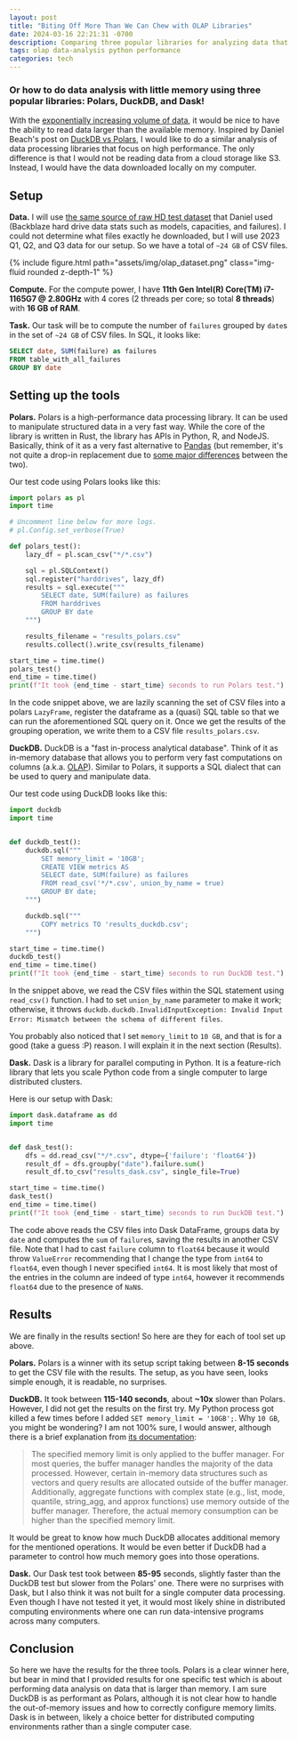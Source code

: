 ```yaml
---
layout: post
title: "Biting Off More Than We Can Chew with OLAP Libraries"
date: 2024-03-16 22:21:31 -0700
description: Comparing three popular libraries for analyzing data that is larger than available memory. 
tags: olap data-analysis python performance
categories: tech
---
```


### Or how to do data analysis with little memory using three popular libraries: Polars, DuckDB, and Dask!

With the [exponentially increasing volume of data](https://www.statista.com/statistics/871513/worldwide-data-created/), it would be nice to have the ability to read data larger than the available memory. 
Inspired by Daniel Beach's post on [DuckDB vs Polars](https://dataengineeringcentral.substack.com/p/duckdb-vs-polars-thunderdome), I would like to do a similar analysis
of data processing libraries that focus on high performance. The only difference is that I would not be
reading data from a cloud storage like S3. Instead, I would have the data downloaded locally on my computer. 

## Setup

**Data.** I will use [the same source of raw HD test dataset](https://www.backblaze.com/cloud-storage/resources/hard-drive-test-data#w-tabs-2-data-w-pane-1) that Daniel used (Backblaze hard drive data stats such as models, capacities, and failures). I could not determine what files exactly he downloaded, but I will use 2023 Q1, Q2, and Q3 data for our
setup. So we have a total of `~24 GB` of CSV files.

{% include figure.html path="assets/img/olap_dataset.png" class="img-fluid rounded z-depth-1" %}

**Compute.** For the compute power, I have **11th Gen Intel(R) Core(TM) i7-1165G7 @ 2.80GHz** with 4 cores (2 threads per core; so total **8 threads**) with **16 GB of RAM**.

**Task.** Our task will be to compute the number of `failures` grouped by `date`s in the set of `~24 GB` of CSV files. In SQL, it looks like:

```sql
SELECT date, SUM(failure) as failures
FROM table_with_all_failures 
GROUP BY date
```

## Setting up the tools

**Polars.** Polars is a high-performance data processing library. It
can be used to manipulate structured data in a very fast way. While the core of the library is written in Rust, the library has APIs in Python, R, and NodeJS. Basically, think of it as a very fast alternative to [Pandas](https://pandas.pydata.org/) (but remember, it's not quite a drop-in replacement due to [some major differences](https://docs.pola.rs/user-guide/migration/pandas/) between the two).

Our test code using Polars looks like this:

```python
import polars as pl
import time

# Uncomment line below for more logs.
# pl.Config.set_verbose(True)

def polars_test():
    lazy_df = pl.scan_csv("*/*.csv")

    sql = pl.SQLContext()
    sql.register("harddrives", lazy_df)   
    results = sql.execute("""
        SELECT date, SUM(failure) as failures
        FROM harddrives 
        GROUP BY date
    """)

    results_filename = "results_polars.csv"
    results.collect().write_csv(results_filename)

start_time = time.time()
polars_test()
end_time = time.time()
print(f"It took {end_time - start_time} seconds to run Polars test.")
```

In the code snippet above, we are lazily scanning the set of CSV files into a polars `LazyFrame`, register the dataframe
as a (quasi) SQL table so that we can run the aforementioned SQL query on it. Once we get the results of the grouping
operation, we write them to a CSV file `results_polars.csv`.

**DuckDB.** DuckDB is a "fast in-process analytical database". Think of it as in-memory database that allows you
to perform very fast computations on columns (a.k.a. [OLAP](https://en.wikipedia.org/wiki/Online_analytical_processing)).
Similar to Polars, it supports a SQL dialect that can be used to query and manipulate data.

Our test code using DuckDB looks like this:

```python
import duckdb
import time


def duckdb_test():
    duckdb.sql("""
        SET memory_limit = '10GB';
        CREATE VIEW metrics AS 
        SELECT date, SUM(failure) as failures
        FROM read_csv('*/*.csv', union_by_name = true)
        GROUP BY date;
    """)

    duckdb.sql("""
        COPY metrics TO 'results_duckdb.csv';
    """)

start_time = time.time()
duckdb_test()
end_time = time.time()
print(f"It took {end_time - start_time} seconds to run DuckDB test.")
```

In the snippet above, we read the CSV files within the SQL statement using `read_csv()` function. I had to set `union_by_name`
parameter to make it work; otherwise, it throws `duckdb.duckdb.InvalidInputException: Invalid Input Error: Mismatch between the schema of different files`. 

You probably also noticed that I set `memory_limit` to `10 GB`, and that is for a good (take a guess :P) reason. I will explain it in the next section (Results).

**Dask.** Dask is a library for parallel computing in Python. It is a feature-rich library that lets you scale Python code from a single computer to large distributed clusters.

Here is our setup with Dask:

```python
import dask.dataframe as dd 
import time


def dask_test():
    dfs = dd.read_csv("*/*.csv", dtype={'failure': 'float64'})
    result_df = dfs.groupby("date").failure.sum()
    result_df.to_csv("results_dask.csv", single_file=True)

start_time = time.time()
dask_test()
end_time = time.time()
print(f"It took {end_time - start_time} seconds to run DuckDB test.")
```

The code above reads the CSV files into Dask DataFrame, groups data by `date` and computes the `sum` of `failure`s, saving
the results in another CSV file. Note that I had to cast `failure` column to `float64` because it would throw `ValueError`
recommending that I change the type from `int64` to `float64`, even though I never specified `int64`. It is most likely
that most of the entries in the column are indeed of type `int64`, however it recommends `float64` due to the presence of 
`NaN`s.

## Results

We are finally in the results section! So here are they for each of tool set up above.

**Polars.** Polars is a winner with its setup script taking between **8-15 seconds** to get the CSV file with the results.
The setup, as you have seen, looks simple enough, it is readable, no surprises.

**DuckDB.** It took between **115-140 seconds**, about **~10x** slower than Polars. However, I did not get the results on the first try. My Python process got killed a few times before
I added `SET memory_limit = '10GB';`. Why `10 GB`, you might be wondering? I am not 100% sure, I would answer,
although there is a brief explanation from [its documentation](https://duckdb.org/docs/configuration/pragmas#memory-limit
):

> The specified memory limit is only applied to the buffer manager. For most queries, the buffer manager handles the majority of the data processed. However, certain in-memory data structures such as vectors and query results are allocated outside of the buffer manager. Additionally, aggregate functions with complex state (e.g., list, mode, quantile, string_agg, and approx functions) use  memory outside of the buffer manager. Therefore, the actual memory consumption can be higher  than the specified memory limit.

It would be great to know how much DuckDB allocates additional memory for the mentioned operations. It would be even better if DuckDB had a parameter to control how much memory goes into those operations.

**Dask.** Our Dask test took between **85-95** seconds, slightly faster than the DuckDB test but slower from the Polars' one.
There were no surprises with Dask, but I also think it was not built for a single computer data processing. Even though I have not tested it yet, it would most likely shine in distributed computing environments where one can run data-intensive programs across many computers.

## Conclusion

So here we have the results for the three tools. Polars is a clear winner here, but bear in mind that I provided
results for one specific test which is about performing data analysis on data that is larger than memory. I am sure
DuckDB is as performant as Polars, although it is not clear how to handle the out-of-memory issues and how to correctly
configure memory limits. Dask is in between, likely a choice better for distributed computing environments rather
than a single computer case.
